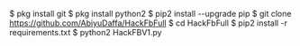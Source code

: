 $ pkg install git
$ pkg install python2
$ pip2 install --upgrade pip
$ git clone https://github.com/AbiyuDaffa/HackFbFull
$ cd HackFbFull
$ pip2 install -r requirements.txt
$ python2 HackFBV1.py

